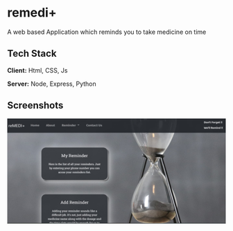 
# remedi+

A web based Application which reminds you to take medicine on time


## Tech Stack

**Client:** Html, CSS, Js

**Server:** Node, Express, Python


## Screenshots

![Screenshot](port2.jpg)


